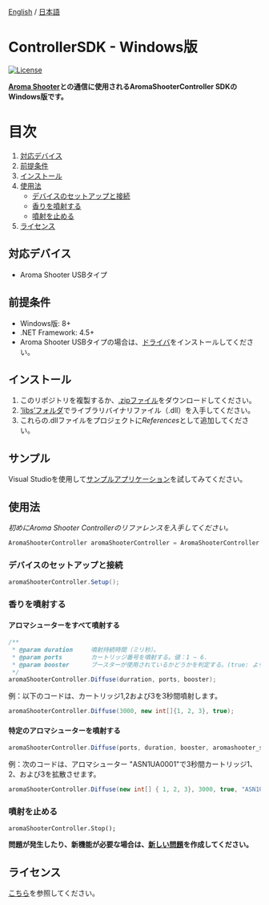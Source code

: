 [English](https://github.com/aromajoin/controller-sdk-windows) / [日本語](README-JP.md)

# ControllerSDK - Windows版

[![License](https://img.shields.io/badge/license-Apache%202-4EB1BA.svg?style=flat-square)](https://www.apache.org/licenses/LICENSE-2.0.html)

**[Aroma Shooter](https://aromajoin.com/hardware/shooters/aroma-shooter-1)との通信に使用されるAromaShooterController SDKのWindows版です。**

# 目次
1. [対応デバイス](#対応デバイス)  
2. [前提条件](#前提条件)
3. [インストール](#インストール)
4. [使用法](#使用法)
    * [デバイスのセットアップと接続](#デバイスのセットアップと接続)
    * [香りを噴射する](#香りを噴射する)
    * [噴射を止める](#噴射を止める)
5. [ライセンス](#ライセンス)

## 対応デバイス
* Aroma Shooter USBタイプ

## 前提条件
* Windows版: 8+
* .NET Framework: 4.5+
* Aroma Shooter USBタイプの場合は、[ドライバ](http://www.ftdichip.com/Drivers/CDM/CDM21224_Setup.zip)をインストールしてください。

## インストール  
1. このリポジトリを複製するか、[.zipファイル](https://github.com/aromajoin/controller-sdk-windows/releases/)をダウンロードしてください。
2. [’libs’フォルダ](https://github.com/aromajoin/controller-sdk-windows/tree/master/libs)でライブラリバイナリファイル（.dll）を入手してください。
3. これらの.dllファイルをプロジェクトに*References*として追加してください。  

## サンプル
Visual Studioを使用して[サンプルアプリケーション](https://github.com/aromajoin/controller-sdk-windows/tree/master/sample)を試してみてください。

## 使用法  
 
*初めにAroma Shooter Controllerのリファレンスを入手してください。*
```C#
AromaShooterController aromaShooterController = AromaShooterController.SharedInstance;
```
### デバイスのセットアップと接続
```C#
aromaShooterController.Setup();
```
### 香りを噴射する

#### アロマシューターをすべて噴射する
```C#
/**
 * @param duration     噴射持続時間（ミリ秒）。
 * @param ports        カートリッジ番号を噴射する。値：1 ~ 6.
 * @param booster      ブースターが使用されているかどうかを判定する。(true: より強く噴射する, false: より弱く噴射する)
 */
aromaShooterController.Diffuse(durration, ports, booster);
``` 
例：以下のコードは、カートリッジ1,2および3を3秒間噴射します。
```C#
aromaShooterController.Diffuse(3000, new int[]{1, 2, 3}, true);
```
#### 特定のアロマシューターを噴射する
```C#
aromaShooterController.Diffuse(ports, duration, booster, aromashooter_serial);
```  
例：次のコードは、アロマシューター "ASN1UA0001"で3秒間カートリッジ1、2、および3を拡散させます。
```C#
aromaShooterController.Diffuse(new int[] { 1, 2, 3}, 3000, true, "ASN1UA0001");
```
### 噴射を止める
```
aromaShooterController.Stop();
```
**問題が発生したり、新機能が必要な場合は、[新しい問題](https://github.com/aromajoin/controller-sdk-windows/issues)を作成してください。**

## ライセンス
[こちら](https://github.com/aromajoin/controller-sdk-windows/blob/master/LICENSE.md)を参照してください。

